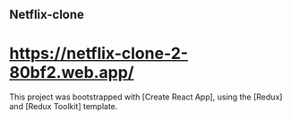 ## Netflix-clone

# https://netflix-clone-2-80bf2.web.app/

This project was bootstrapped with [Create React App], using the [Redux] and [Redux Toolkit] template.
